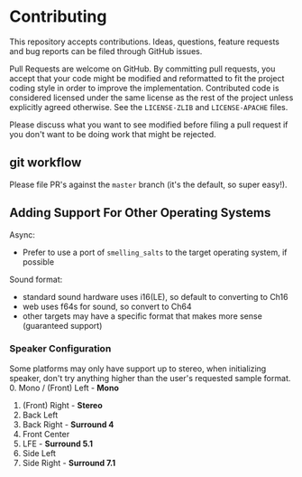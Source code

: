 # Contributing
This repository accepts contributions.  Ideas, questions, feature requests and
bug reports can be filed through GitHub issues.

Pull Requests are welcome on GitHub.  By committing pull requests, you accept
that your code might be modified and reformatted to fit the project coding style
in order to improve the implementation.  Contributed code is considered licensed
under the same license as the rest of the project unless explicitly agreed
otherwise.  See the `LICENSE-ZLIB` and `LICENSE-APACHE` files.

Please discuss what you want to see modified before filing a pull request if you
don't want to be doing work that might be rejected.

## git workflow

Please file PR's against the `master` branch (it's the default, so super easy!).

## Adding Support For Other Operating Systems
Async:
 - Prefer to use a port of `smelling_salts` to the target operating system, if
   possible

Sound format:
 - standard sound hardware uses i16(LE), so default to converting to Ch16
 - web uses f64s for sound, so convert to Ch64
 - other targets may have a specific format that makes more sense (guaranteed
   support)
   
### Speaker Configuration
Some platforms may only have support up to stereo, when initializing speaker,
don't try anything higher than the user's requested sample format.
 0. Mono / (Front) Left - **Mono**
 1. (Front) Right - **Stereo**
 2. Back Left
 3. Back Right - **Surround 4**
 4. Front Center
 5. LFE - **Surround 5.1**
 6. Side Left
 7. Side Right - **Surround 7.1**
